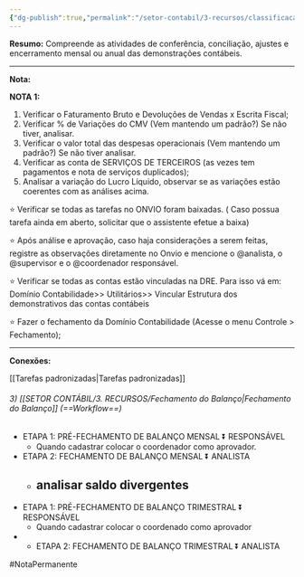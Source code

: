 ```yaml
---
{"dg-publish":true,"permalink":"/setor-contabil/3-recursos/classificacao-das-tarefas/pre-fechamento-e-fechamento-contabil/","dgPassFrontmatter":true,"created":"2025-06-05T22:43:33.090-03:00","updated":"2025-07-25T10:19:14.608-03:00"}
---
```



**Resumo:** 
Compreende as atividades de conferência, conciliação, ajustes e encerramento mensal ou anual das demonstrações contábeis.

---

**Nota:**


**NOTA 1:**

1) Verificar o Faturamento Bruto e Devoluções de Vendas x Escrita Fiscal;
2) Verificar % de Variações do CMV  (Vem mantendo um padrão?) Se não tiver, analisar.
3) Verificar o valor total das despesas operacionais  (Vem mantendo um padrão?) Se não tiver analisar.
4) Verificar as conta de SERVIÇOS DE TERCEIROS (as vezes tem pagamentos e nota de serviços duplicados);
5) Analisar a variação do Lucro Líquido, observar se as variações estão coerentes com as análises acima.

⭐ Verificar se todas as tarefas no ONVIO foram baixadas. ( Caso possua tarefa ainda em aberto, solicitar que o assistente efetue a baixa)

⭐ Após análise e aprovação, caso haja considerações a serem feitas, registre as observações diretamente no Onvio e mencione o @analista, o @supervisor e o @coordenador responsável.

⭐ Verificar se todas as contas estão vinculadas na DRE.  Para isso vá em:  Domínio Contabilidade>> Utilitários>> Vincular Estrutura dos demonstrativos das contas contábeis

⭐ Fazer o fechamento da Domínio Contabilidade (Acesse o menu Controle > Fechamento);



---

**Conexões:**

[[Tarefas padronizadas\|Tarefas padronizadas]]

###### 3) [[SETOR CONTÁBIL/3. RECURSOS/Fechamento do Balanço\|Fechamento do Balanço]]  (==Workflow==)

- ETAPA 1: PRÉ-FECHAMENTO DE BALANÇO MENSAL ⏬ RESPONSÁVEL
  - Quando cadastrar colocar  o coordenador como aprovador.
- ETAPA 2: FECHAMENTO DE BALANÇO MENSAL ⏬ ANALISTA
  - analisar saldo divergentes
    -
- ETAPA 1: PRÉ-FECHAMENTO DE BALANÇO TRIMESTRAL  ⏬ RESPONSÁVEL
  - Quando cadastrar colocar o coordenado como aprovador
- - ETAPA 2: FECHAMENTO DE BALANÇO TRIMESTRAL ⏬ ANALISTA





#NotaPermanente 



